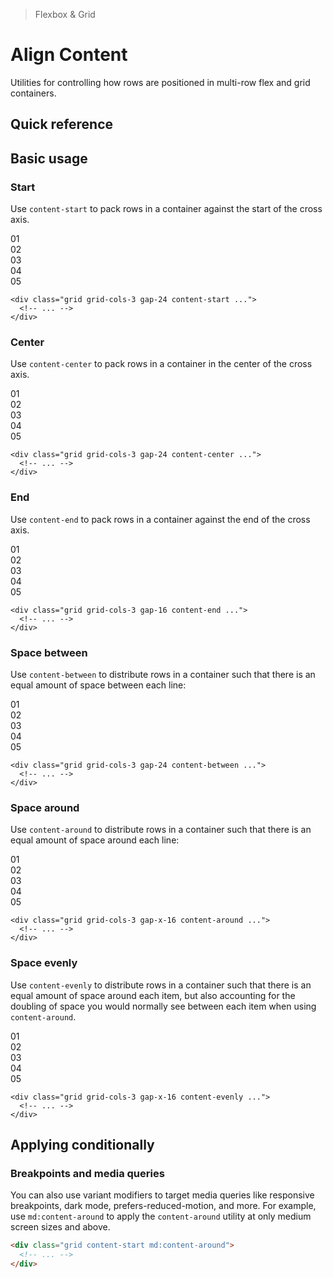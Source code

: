 > Flexbox & Grid

# Align Content
Utilities for controlling how rows are positioned in multi-row flex and grid containers.

## Quick reference

<qr-table />

## Basic usage

### Start
Use `content-start` to pack rows in a container against the start of the cross axis.

<example-container>
  <div class="ex-bg--striped ex-bg--purple grid grid-cols-3 gap-24 rounded-4 pb-64 content-start">
    <div class="pd-bg-purple-500 ex-box">01</div>
    <div class="pd-bg-purple-500 ex-box">02</div>
    <div class="pd-bg-purple-500 ex-box">03</div>
    <div class="pd-bg-purple-500 ex-box">04</div>
    <div class="pd-bg-purple-500 ex-box">05</div>
  </div>
</example-container>

```html{1}
<div class="grid grid-cols-3 gap-24 content-start ...">
  <!-- ... -->
</div>
```

### Center
Use `content-center` to pack rows in a container in the center of the cross axis.

<example-container>
  <div class="ex-bg--striped ex-bg--blue grid grid-cols-3 gap-24 rounded-4 py-32 content-center">
    <div class="pd-bg-blue-500 ex-box">01</div>
    <div class="pd-bg-blue-500 ex-box">02</div>
    <div class="pd-bg-blue-500 ex-box">03</div>
    <div class="pd-bg-blue-500 ex-box">04</div>
    <div class="pd-bg-blue-500 ex-box">05</div>
  </div>
</example-container>

```html{1}
<div class="grid grid-cols-3 gap-24 content-center ...">
  <!-- ... -->
</div>
```

### End
Use `content-end` to pack rows in a container against the end of the cross axis.

<example-container>
  <div class="ex-bg--striped ex-bg--pink grid grid-cols-3 gap-24 rounded-4 pt-64 content-start">
    <div class="pd-bg-pink-500 ex-box">01</div>
    <div class="pd-bg-pink-500 ex-box">02</div>
    <div class="pd-bg-pink-500 ex-box">03</div>
    <div class="pd-bg-pink-500 ex-box">04</div>
    <div class="pd-bg-pink-500 ex-box">05</div>
  </div>
</example-container>

```html{1}
<div class="grid grid-cols-3 gap-16 content-end ...">
  <!-- ... -->
</div>
```

### Space between
Use `content-between` to distribute rows in a container such that there is an equal amount of space between each line:

<example-container>
  <div class="ex-bg--striped ex-bg--violet grid grid-cols-3 gap-24 rounded-4 content-start">
    <div class="pd-bg-violet-500 ex-box mb-64">01</div>
    <div class="pd-bg-violet-500 ex-box mb-64">02</div>
    <div class="pd-bg-violet-500 ex-box mb-64">03</div>
    <div class="pd-bg-violet-500 ex-box">04</div>
    <div class="pd-bg-violet-500 ex-box">05</div>
  </div>
</example-container>

```html{1}
<div class="grid grid-cols-3 gap-24 content-between ...">
  <!-- ... -->
</div>
```

### Space around
Use `content-around` to distribute rows in a container such that there is an equal amount of space around each line:

<example-container>
  <div class="ex-bg--striped ex-bg--cyan grid grid-cols-3 gap-x-24 content-start">
    <div class="pd-bg-cyan-500 ex-box my-32">01</div>
    <div class="pd-bg-cyan-500 ex-box my-32">02</div>
    <div class="pd-bg-cyan-500 ex-box my-32">03</div>
    <div class="pd-bg-cyan-500 ex-box my-32">04</div>
    <div class="pd-bg-cyan-500 ex-box my-32">05</div>
  </div>
</example-container>

```html{1}
<div class="grid grid-cols-3 gap-x-16 content-around ...">
  <!-- ... -->
</div>
```

### Space evenly
Use `content-evenly` to distribute rows in a container such that there is an equal amount of space around each item, but also accounting for the doubling of space you would normally see between each item when using `content-around`.

<example-container>
  <div class="ex-bg--striped ex-bg--indigo grid grid-cols-3 gap-x-24 content-start">
    <div class="pd-bg-indigo-500 ex-box my-24">01</div>
    <div class="pd-bg-indigo-500 ex-box my-24">02</div>
    <div class="pd-bg-indigo-500 ex-box my-24">03</div>
    <div class="pd-bg-indigo-500 ex-box mb-24">04</div>
    <div class="pd-bg-indigo-500 ex-box mb-24">05</div>
  </div>
</example-container>

```html{1}
<div class="grid grid-cols-3 gap-x-16 content-evenly ...">
  <!-- ... -->
</div>
```

## Applying conditionally

### Breakpoints and media queries
You can also use variant modifiers to target media queries like responsive breakpoints, dark mode, prefers-reduced-motion, and more.
For example, use `md:content-around` to apply the `content-around` utility at only medium screen sizes and above.

```html
<div class="grid content-start md:content-around">
  <!-- ... -->
</div>
```
